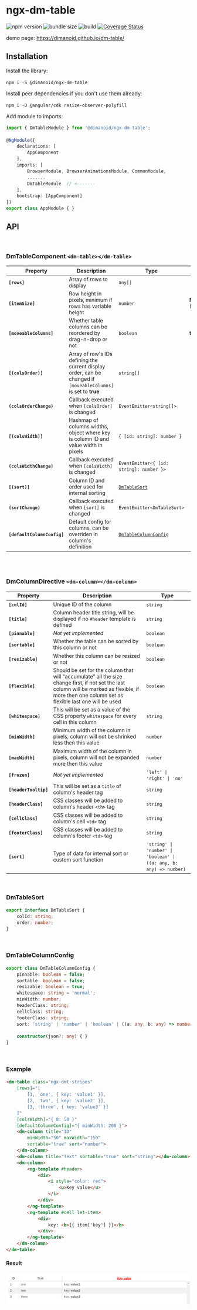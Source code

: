 # ngx-dm-table

![npm version](https://img.shields.io/npm/v/@dimanoid/ngx-dm-table/latest) ![bundle size](https://img.shields.io/bundlephobia/min/@dimanoid/ngx-dm-table) ![build](https://travis-ci.com/Dimanoid/dm-table.svg?branch=release) [![Coverage Status](https://coveralls.io/repos/github/Dimanoid/dm-table/badge.svg?branch=release)](https://coveralls.io/github/Dimanoid/dm-table?branch=release)

demo page: https://dimanoid.github.io/dm-table/

## Installation

Install the library:

  `npm i -S @dimanoid/ngx-dm-table`

Install peer dependencies if you don't use them already:
    
  `npm i -D @angular/cdk resize-observer-polyfill`

Add module to imports:

```ts
import { DmTableModule } from '@dimanoid/ngx-dm-table';

@NgModule({
    declarations: [
        AppComponent
    ],
    imports: [
        BrowserModule, BrowserAnimationsModule, CommonModule,
        .......
        DmTableModule  // <-------
    ],
    bootstrap: [AppComponent]
})
export class AppModule { }
```


## API
<br>

### DmTableComponent `<dm-table></dm-table>`

Property | Description | Type | Default value
---------|-------------|------|--------------
**`[rows]`** | Array of rows to display | `any[]` | 
**`[itemSize]`** | Row height in pixels, minimum if rows has variable height | `number` | **MIN_ITEM_SIZE** (30)
**`[moveableColumns]`** | Whether table columns can be reordered by drag-n-drop or not | `boolean` | **true**
**`[(colsOrder)]`** | Array of row's IDs defining the current display order, can be changed if `[moveableColumns]` is set to **true** | `string[]` | 
**`(colsOrderChange)`** | Callback executed when `[colsOrder]` is changed | `EventEmitter<string[]>` | 
**`[(colsWidth)]`** | Hashmap of columns widths, object where key is column ID and value width in pixels | `{ [id: string]: number }` | 
**`(colsWidthChange)`** | Callback executed when `[colsWidth]` is changed | `EventEmitter<{ [id: string]: number }>` | 
**`[(sort)]`** | Column ID and order used for internal sorting | [`DmTableSort`](#dmtablesort) | 
**`(sortChange)`** | Callback executed when `[sort]` is changed | `EventEmitter<DmTableSort>` | 
**`[defaultColumnConfig]`** | Default config for columns, can be overriden in column's definition | [`DmTableColumnConfig`](#dmtablecolumnconfig) | 

<br><br>

### DmColumnDirective `<dm-column></dm-column>`

Property | Description | Type
---------|-------------|-----
**`[colId]`** | Unique ID of the column | `string`
**`[title]`** | Column header title string, will be displayed if no `#header` template is defined | `string`
**`[pinnable]`** | *Not yet implemented* | `boolean`
**`[sortable]`** | Whether the table can be sorted by this column or not | `boolean`
**`[resizable]`** | Whether this column can be resized or not | `boolean`
**`[flexible]`** | Should be set for the column that will "accumulate" all the size change first, if not set the last column will be marked as flexible, if more then one column set as flexible last one will be used | `boolean`
**`[whitespace]`** | This will be set as a value of the CSS property `whitespace` for every cell in this column | `string`
**`[minWidth]`** | Minimum width of the column in pixels, column will not be shrinked less then this value | `number`
**`[maxWidth]`** | Maximum width of the column in pixels, column will not be expanded more then this value | `number`
**`[frozen]`** | *Not yet implemented* | `'left' \| 'right' \| 'no'`
**`[headerTooltip]`** | This will be set as a `title` of column's header tag  | `string`
**`[headerClass]`** | CSS classes will be added to column's header `<th>` tag | `string`
**`[cellClass]`** | CSS classes will be added to column's cell `<td>` tag | `string`
**`[footerClass]`** | CSS classes will be added to column's footer `<td>` tag | `string`
**`[sort]`** | Type of data for internal sort or custom sort function | `'string' \| 'number' \| 'boolean' \| ((a: any, b: any) => number)`

<br>

### DmTableSort

```ts
export interface DmTableSort {
    colId: string;
    order: number;
}
```
<br>

### DmTableColumnConfig

```ts
export class DmTableColumnConfig {
    pinnable: boolean = false;
    sortable: boolean = false;
    resizable: boolean = true;
    whitespace: string = 'normal';
    minWidth: number;
    headerClass: string;
    cellClass: string;
    footerClass: string;
    sort: 'string' | 'number' | 'boolean' | ((a: any, b: any) => number);

    constructor(json?: any) { }
}
```

<br>

### Example

```html
<dm-table class="ngx-dmt-stripes"
    [rows]="[
        [1, 'one', { key: 'value1' }],
        [2, 'two', { key: 'value2' }],
        [3, 'three', { key: 'value3' }]
    ]"
    [colsWidth]="{ 0: 50 }"
    [defaultColumnConfig]="{ minWidth: 200 }">
    <dm-column title="ID"
        minWidth="50" maxWidth="150"
        sortable="true" sort="number">
    </dm-column>
    <dm-column title="Text" sortable="true" sort="string"></dm-column>
    <dm-column>
        <ng-template #header>
            <div>
                <i style="color: red">
                    <u>Key value</u>
                </i>
            </div>
        </ng-template>
        <ng-template #cell let-item>
            <div>
                key: <b>{{ item['key'] }}</b>
            </div>
        </ng-template>
    </dm-column>
</dm-table>
```

#### Result
<p>
    <img src="https://raw.githubusercontent.com/dimanoid/dm-table/master/assets/readme1.png">
</p>
